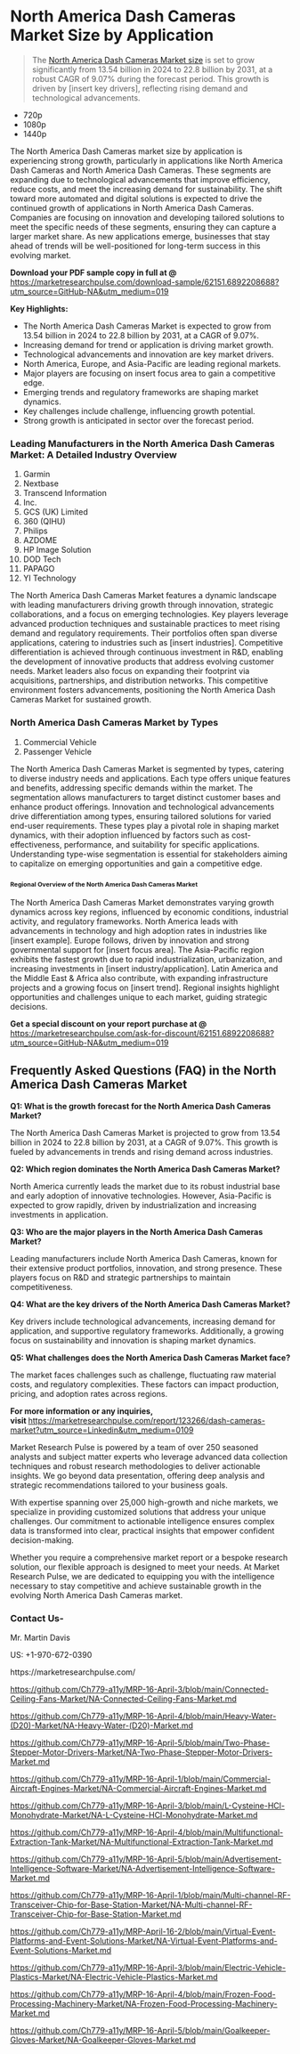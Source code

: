 <h1>North America Dash Cameras Market&nbsp;Size by Application</h1><blockquote><p>The <a href="https://marketresearchpulse.com/download-sample/62151.6892208688?utm_source=GitHub-NA&amp;utm_medium=019">North America Dash Cameras Market size</a> is set to grow significantly from 13.54 billion in 2024 to 22.8 billion by 2031, at a robust CAGR of 9.07% during the forecast period. This growth is driven by [insert key drivers], reflecting rising demand and technological advancements.</p></blockquote><ul><li>720p<li> 1080p<li> 1440p</li></ul><p>The North America Dash Cameras market size by application is experiencing strong growth, particularly in applications like North America Dash Cameras and North America Dash Cameras. These segments are expanding due to technological advancements that improve efficiency, reduce costs, and meet the increasing demand for sustainability. The shift toward more automated and digital solutions is expected to drive the continued growth of applications in North America Dash Cameras. Companies are focusing on innovation and developing tailored solutions to meet the specific needs of these segments, ensuring they can capture a larger market share. As new applications emerge, businesses that stay ahead of trends will be well-positioned for long-term success in this evolving market.</p><p><strong>Download your PDF sample copy in full at @ </strong><a href="https://marketresearchpulse.com/download-sample/62151.6892208688?utm_source=GitHub-NA&amp;utm_medium=019">https://marketresearchpulse.com/download-sample/62151.6892208688?utm_source=GitHub-NA&amp;utm_medium=019</a></p><p><strong>Key Highlights: </strong></p><ul><li>The North America Dash Cameras Market is expected to grow from 13.54 billion in 2024 to 22.8 billion by 2031, at a CAGR of 9.07%.</li><li>Increasing demand for trend or application is driving market growth.</li><li>Technological advancements and innovation are key market drivers.</li><li>North America, Europe, and Asia-Pacific are leading regional markets.</li><li>Major players are focusing on insert focus area to gain a competitive edge.</li><li>Emerging trends and regulatory frameworks are shaping market dynamics.</li><li>Key challenges include challenge, influencing growth potential.</li><li>Strong growth is anticipated in sector over the forecast period.</li></ul><h3>Leading Manufacturers in the North America Dash Cameras Market: A Detailed Industry Overview</h3><ol><li>Garmin</li><li>Nextbase</li><li>Transcend Information</li><li>Inc.</li><li>GCS (UK) Limited</li><li>360 (QIHU)</li><li>Philips</li><li>AZDOME</li><li>HP Image Solution</li><li>DOD Tech</li><li>PAPAGO</li><li>YI Technology</li></ol><div class="flex max-w-full flex-col flex-grow"><div class="min-h-8 text-message flex w-full flex-col items-end gap-2 whitespace-normal break-words [.text-message+&amp;]:mt-5" dir="auto" data-message-author-role="assistant" data-message-id="fd8432e4-4910-450d-b182-61b7bfb0a01f" data-message-model-slug="gpt-4o"><div class="flex w-full flex-col gap-1 empty:hidden first:pt-[3px]"><div class="markdown prose w-full break-words dark:prose-invert light"><p>The North America Dash Cameras Market features a dynamic landscape with leading manufacturers driving growth through innovation, strategic collaborations, and a focus on emerging technologies. Key players leverage advanced production techniques and sustainable practices to meet rising demand and regulatory requirements. Their portfolios often span diverse applications, catering to industries such as [insert industries]. Competitive differentiation is achieved through continuous investment in R&amp;D, enabling the development of innovative products that address evolving customer needs. Market leaders also focus on expanding their footprint via acquisitions, partnerships, and distribution networks. This competitive environment fosters advancements, positioning the North America Dash Cameras Market for sustained growth.</p></div></div></div></div><h3>North America Dash Cameras Market by Types</h3><ol><li>Commercial Vehicle<li> Passenger Vehicle</li></ol><div class="flex max-w-full flex-col flex-grow"><div class="min-h-8 text-message flex w-full flex-col items-end gap-2 whitespace-normal break-words [.text-message+&amp;]:mt-5" dir="auto" data-message-author-role="assistant" data-message-id="084470be-0bb7-4664-bddf-5156b4f41249" data-message-model-slug="gpt-4o-mini"><div class="flex w-full flex-col gap-1 empty:hidden first:pt-[3px]"><div class="markdown prose w-full break-words dark:prose-invert light"><p>The North America Dash Cameras Market is segmented by types, catering to diverse industry needs and applications. Each type offers unique features and benefits, addressing specific demands within the market. The segmentation allows manufacturers to target distinct customer bases and enhance product offerings. Innovation and technological advancements drive differentiation among types, ensuring tailored solutions for varied end-user requirements. These types play a pivotal role in shaping market dynamics, with their adoption influenced by factors such as cost-effectiveness, performance, and suitability for specific applications. Understanding type-wise segmentation is essential for stakeholders aiming to capitalize on emerging opportunities and gain a competitive edge.</p></div></div></div></div><h3><span style="font-size: 11px;">Regional Overview of the North America Dash Cameras Market</span></h3><div class="flex max-w-full flex-col flex-grow"><div class="min-h-8 text-message flex w-full flex-col items-end gap-2 whitespace-normal break-words [.text-message+&amp;]:mt-5" dir="auto" data-message-author-role="assistant" data-message-id="e9038762-ce64-4e30-91c9-9bd413514231" data-message-model-slug="gpt-4o-mini"><div class="flex w-full flex-col gap-1 empty:hidden first:pt-[3px]"><div class="markdown prose w-full break-words dark:prose-invert light"><p>The North America Dash Cameras Market demonstrates varying growth dynamics across key regions, influenced by economic conditions, industrial activity, and regulatory frameworks. North America leads with advancements in technology and high adoption rates in industries like [insert example]. Europe follows, driven by innovation and strong governmental support for [insert focus area]. The Asia-Pacific region exhibits the fastest growth due to rapid industrialization, urbanization, and increasing investments in [insert industry/application]. Latin America and the Middle East &amp; Africa also contribute, with expanding infrastructure projects and a growing focus on [insert trend]. Regional insights highlight opportunities and challenges unique to each market, guiding strategic decisions.</p></div></div></div></div><p><strong>Get a special discount on your report purchase at @ </strong><a href="https://marketresearchpulse.com/ask-for-discount/62151.6892208688?utm_source=GitHub-NA&amp;utm_medium=019">https://marketresearchpulse.com/ask-for-discount/62151.6892208688?utm_source=GitHub-NA&amp;utm_medium=019</a></p><h2>Frequently Asked Questions (FAQ) in the North America Dash Cameras Market</h2><p><strong>Q1: What is the growth forecast for the North America Dash Cameras Market?</strong></p><p>The North America Dash Cameras Market is projected to grow from 13.54 billion in 2024 to 22.8 billion by 2031, at a CAGR of 9.07%. This growth is fueled by advancements in trends and rising demand across industries.</p><p><strong>Q2: Which region dominates the North America Dash Cameras Market?</strong></p><p>North America currently leads the market due to its robust industrial base and early adoption of innovative technologies. However, Asia-Pacific is expected to grow rapidly, driven by industrialization and increasing investments in application.</p><p><strong>Q3: Who are the major players in the North America Dash Cameras Market?</strong></p><p>Leading manufacturers include North America Dash Cameras, known for their extensive product portfolios, innovation, and strong presence. These players focus on R&amp;D and strategic partnerships to maintain competitiveness.</p><p><strong>Q4: What are the key drivers of the North America Dash Cameras Market?</strong></p><p>Key drivers include technological advancements, increasing demand for application, and supportive regulatory frameworks. Additionally, a growing focus on sustainability and innovation is shaping market dynamics.</p><p><strong>Q5: What challenges does the North America Dash Cameras Market face?</strong></p><p>The market faces challenges such as challenge, fluctuating raw material costs, and regulatory complexities. These factors can impact production, pricing, and adoption rates across regions.</p><p><strong>For more information or any inquiries, visit&nbsp;</strong><a href="https://marketresearchpulse.com/report/123266/dash-cameras-market?utm_source=Linkedin&utm_medium=0109">https://marketresearchpulse.com/report/123266/dash-cameras-market?utm_source=Linkedin&utm_medium=0109</a></p><p>Market Research Pulse is powered by a team of over 250 seasoned analysts and subject matter experts who leverage advanced data collection techniques and robust research methodologies to deliver actionable insights. We go beyond data presentation, offering deep analysis and strategic recommendations tailored to your business goals.</p><p>With expertise spanning over 25,000 high-growth and niche markets, we specialize in providing customized solutions that address your unique challenges. Our commitment to actionable intelligence ensures complex data is transformed into clear, practical insights that empower confident decision-making.</p><p>Whether you require a comprehensive market report or a bespoke research solution, our flexible approach is designed to meet your needs. At Market Research Pulse, we are dedicated to equipping you with the intelligence necessary to stay competitive and achieve sustainable growth in the evolving North America Dash Cameras market.</p><h3><strong>Contact Us-</strong></h3><p>Mr. Martin Davis</p><p>US: +1-970-672-0390</p><p>https://marketresearchpulse.com/</p><p><a href="https://github.com/Ch779-a11y/MRP-16-April-3/blob/main/Connected-Ceiling-Fans-Market/NA-Connected-Ceiling-Fans-Market.md">https://github.com/Ch779-a11y/MRP-16-April-3/blob/main/Connected-Ceiling-Fans-Market/NA-Connected-Ceiling-Fans-Market.md</a></p><p><a href="https://github.com/Ch779-a11y/MRP-16-April-4/blob/main/Heavy-Water-(D20)-Market/NA-Heavy-Water-(D20)-Market.md">https://github.com/Ch779-a11y/MRP-16-April-4/blob/main/Heavy-Water-(D20)-Market/NA-Heavy-Water-(D20)-Market.md</a></p><p><a href="https://github.com/Ch779-a11y/MRP-16-April-5/blob/main/Two-Phase-Stepper-Motor-Drivers-Market/NA-Two-Phase-Stepper-Motor-Drivers-Market.md">https://github.com/Ch779-a11y/MRP-16-April-5/blob/main/Two-Phase-Stepper-Motor-Drivers-Market/NA-Two-Phase-Stepper-Motor-Drivers-Market.md</a></p><p><a href="https://github.com/Ch779-a11y/MRP-16-April-1/blob/main/Commercial-Aircraft-Engines-Market/NA-Commercial-Aircraft-Engines-Market.md">https://github.com/Ch779-a11y/MRP-16-April-1/blob/main/Commercial-Aircraft-Engines-Market/NA-Commercial-Aircraft-Engines-Market.md</a></p><p><a href="https://github.com/Ch779-a11y/MRP-16-April-3/blob/main/L-Cysteine-HCl-Monohydrate-Market/NA-L-Cysteine-HCl-Monohydrate-Market.md">https://github.com/Ch779-a11y/MRP-16-April-3/blob/main/L-Cysteine-HCl-Monohydrate-Market/NA-L-Cysteine-HCl-Monohydrate-Market.md</a></p><p><a href="https://github.com/Ch779-a11y/MRP-16-April-4/blob/main/Multifunctional-Extraction-Tank-Market/NA-Multifunctional-Extraction-Tank-Market.md">https://github.com/Ch779-a11y/MRP-16-April-4/blob/main/Multifunctional-Extraction-Tank-Market/NA-Multifunctional-Extraction-Tank-Market.md</a></p><p><a href="https://github.com/Ch779-a11y/MRP-16-April-5/blob/main/Advertisement-Intelligence-Software-Market/NA-Advertisement-Intelligence-Software-Market.md">https://github.com/Ch779-a11y/MRP-16-April-5/blob/main/Advertisement-Intelligence-Software-Market/NA-Advertisement-Intelligence-Software-Market.md</a></p><p><a href="https://github.com/Ch779-a11y/MRP-16-April-1/blob/main/Multi-channel-RF-Transceiver-Chip-for-Base-Station-Market/NA-Multi-channel-RF-Transceiver-Chip-for-Base-Station-Market.md">https://github.com/Ch779-a11y/MRP-16-April-1/blob/main/Multi-channel-RF-Transceiver-Chip-for-Base-Station-Market/NA-Multi-channel-RF-Transceiver-Chip-for-Base-Station-Market.md</a></p><p><a href="https://github.com/Ch779-a11y/MRP-April-16-2/blob/main/Virtual-Event-Platforms-and-Event-Solutions-Market/NA-Virtual-Event-Platforms-and-Event-Solutions-Market.md">https://github.com/Ch779-a11y/MRP-April-16-2/blob/main/Virtual-Event-Platforms-and-Event-Solutions-Market/NA-Virtual-Event-Platforms-and-Event-Solutions-Market.md</a></p><p><a href="https://github.com/Ch779-a11y/MRP-16-April-3/blob/main/Electric-Vehicle-Plastics-Market/NA-Electric-Vehicle-Plastics-Market.md">https://github.com/Ch779-a11y/MRP-16-April-3/blob/main/Electric-Vehicle-Plastics-Market/NA-Electric-Vehicle-Plastics-Market.md</a></p><p><a href="https://github.com/Ch779-a11y/MRP-16-April-4/blob/main/Frozen-Food-Processing-Machinery-Market/NA-Frozen-Food-Processing-Machinery-Market.md">https://github.com/Ch779-a11y/MRP-16-April-4/blob/main/Frozen-Food-Processing-Machinery-Market/NA-Frozen-Food-Processing-Machinery-Market.md</a></p><p><a href="https://github.com/Ch779-a11y/MRP-16-April-5/blob/main/Goalkeeper-Gloves-Market/NA-Goalkeeper-Gloves-Market.md">https://github.com/Ch779-a11y/MRP-16-April-5/blob/main/Goalkeeper-Gloves-Market/NA-Goalkeeper-Gloves-Market.md</a></p>
